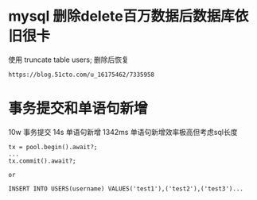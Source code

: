 # mysql 删除delete百万数据后数据库依旧很卡
使用 truncate table users; 删除后恢复

```
https://blog.51cto.com/u_16175462/7335958
```

# 事务提交和单语句新增
10w 事务提交 14s 单语句新增 1342ms
单语句新增效率极高但考虑sql长度
```
tx = pool.begin().await?;
...
tx.commit().await?;

or

INSERT INTO USERS(username) VALUES('test1'),('test2'),('test3')...
```